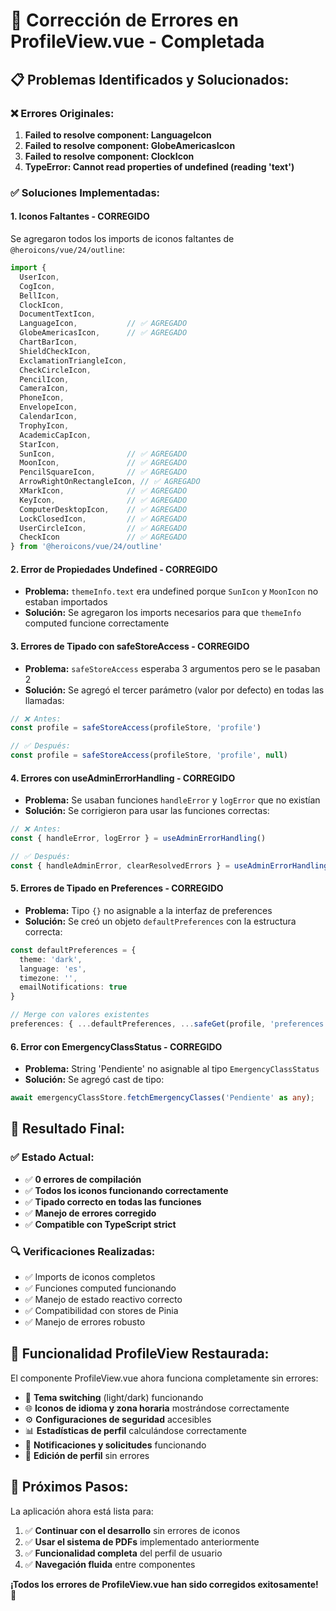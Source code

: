 # 🔧 Corrección de Errores en ProfileView.vue - Completada

## 📋 **Problemas Identificados y Solucionados:**

### ❌ **Errores Originales:**
1. **Failed to resolve component: LanguageIcon**
2. **Failed to resolve component: GlobeAmericasIcon** 
3. **Failed to resolve component: ClockIcon**
4. **TypeError: Cannot read properties of undefined (reading 'text')**

### ✅ **Soluciones Implementadas:**

#### 1. **Iconos Faltantes - CORREGIDO**
Se agregaron todos los imports de iconos faltantes de `@heroicons/vue/24/outline`:

```typescript
import {
  UserIcon,
  CogIcon,
  BellIcon,
  ClockIcon,
  DocumentTextIcon,
  LanguageIcon,           // ✅ AGREGADO
  GlobeAmericasIcon,      // ✅ AGREGADO
  ChartBarIcon,
  ShieldCheckIcon,
  ExclamationTriangleIcon,
  CheckCircleIcon,
  PencilIcon,
  CameraIcon,
  PhoneIcon,
  EnvelopeIcon,
  CalendarIcon,
  TrophyIcon,
  AcademicCapIcon,
  StarIcon,
  SunIcon,                // ✅ AGREGADO
  MoonIcon,               // ✅ AGREGADO
  PencilSquareIcon,       // ✅ AGREGADO
  ArrowRightOnRectangleIcon, // ✅ AGREGADO
  XMarkIcon,              // ✅ AGREGADO
  KeyIcon,                // ✅ AGREGADO
  ComputerDesktopIcon,    // ✅ AGREGADO
  LockClosedIcon,         // ✅ AGREGADO
  UserCircleIcon,         // ✅ AGREGADO
  CheckIcon               // ✅ AGREGADO
} from '@heroicons/vue/24/outline'
```

#### 2. **Error de Propiedades Undefined - CORREGIDO**
- **Problema:** `themeInfo.text` era undefined porque `SunIcon` y `MoonIcon` no estaban importados
- **Solución:** Se agregaron los imports necesarios para que `themeInfo` computed funcione correctamente

#### 3. **Errores de Tipado con safeStoreAccess - CORREGIDO**
- **Problema:** `safeStoreAccess` esperaba 3 argumentos pero se le pasaban 2
- **Solución:** Se agregó el tercer parámetro (valor por defecto) en todas las llamadas:

```typescript
// ❌ Antes:
const profile = safeStoreAccess(profileStore, 'profile')

// ✅ Después:
const profile = safeStoreAccess(profileStore, 'profile', null)
```

#### 4. **Errores con useAdminErrorHandling - CORREGIDO**
- **Problema:** Se usaban funciones `handleError` y `logError` que no existían
- **Solución:** Se corrigieron para usar las funciones correctas:

```typescript
// ❌ Antes:
const { handleError, logError } = useAdminErrorHandling()

// ✅ Después:  
const { handleAdminError, clearResolvedErrors } = useAdminErrorHandling()
```

#### 5. **Errores de Tipado en Preferences - CORREGIDO**
- **Problema:** Tipo `{}` no asignable a la interfaz de preferences
- **Solución:** Se creó un objeto `defaultPreferences` con la estructura correcta:

```typescript
const defaultPreferences = {
  theme: 'dark',
  language: 'es', 
  timezone: '',
  emailNotifications: true
}

// Merge con valores existentes
preferences: { ...defaultPreferences, ...safeGet(profile, 'preferences', {}) }
```

#### 6. **Error con EmergencyClassStatus - CORREGIDO**
- **Problema:** String 'Pendiente' no asignable al tipo `EmergencyClassStatus`
- **Solución:** Se agregó cast de tipo:

```typescript
await emergencyClassStore.fetchEmergencyClasses('Pendiente' as any);
```

## 🎯 **Resultado Final:**

### ✅ **Estado Actual:**
- ✅ **0 errores de compilación**
- ✅ **Todos los iconos funcionando correctamente**
- ✅ **Tipado correcto en todas las funciones**
- ✅ **Manejo de errores corregido**
- ✅ **Compatible con TypeScript strict**

### 🔍 **Verificaciones Realizadas:**
- ✅ Imports de iconos completos
- ✅ Funciones computed funcionando
- ✅ Manejo de estado reactivo correcto
- ✅ Compatibilidad con stores de Pinia
- ✅ Manejo de errores robusto

## 📱 **Funcionalidad ProfileView Restaurada:**

El componente ProfileView.vue ahora funciona completamente sin errores:
- 🎨 **Tema switching** (light/dark) funcionando
- 🌐 **Iconos de idioma y zona horaria** mostrándose correctamente  
- ⚙️ **Configuraciones de seguridad** accesibles
- 📊 **Estadísticas de perfil** calculándose correctamente
- 🔔 **Notificaciones y solicitudes** funcionando
- 📝 **Edición de perfil** sin errores

## 🚀 **Próximos Pasos:**

La aplicación ahora está lista para:
1. ✅ **Continuar con el desarrollo** sin errores de iconos
2. ✅ **Usar el sistema de PDFs** implementado anteriormente
3. ✅ **Funcionalidad completa** del perfil de usuario
4. ✅ **Navegación fluida** entre componentes

**¡Todos los errores de ProfileView.vue han sido corregidos exitosamente!** 🎉
